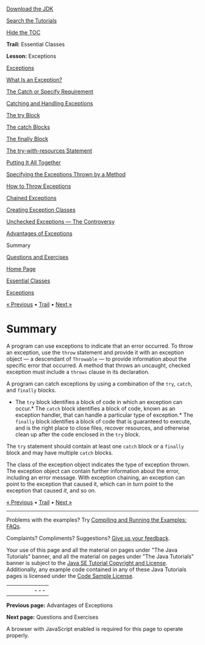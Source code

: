 [Download
the JDK](http://java.sun.com/javase/6/download.jsp)
  
[Search the
Tutorials](../../search.html)
  
[Hide the TOC](javascript:toggleLeft())

**Trail:** Essential Classes
  
**Lesson:** Exceptions

[Exceptions](index.html)

[What Is an Exception?](definition.html)

[The Catch or Specify Requirement](catchOrDeclare.html)

[Catching and Handling Exceptions](handling.html)

[The try Block](try.html)

[The catch Blocks](catch.html)

[The finally Block](finally.html)

[The try-with-resources Statement](tryResourceClose.html)

[Putting It All Together](putItTogether.html)

[Specifying the Exceptions Thrown by a Method](declaring.html)

[How to Throw Exceptions](throwing.html)

[Chained Exceptions](chained.html)

[Creating Exception Classes](creating.html)

[Unchecked Exceptions — The Controversy](runtime.html)

[Advantages of Exceptions](advantages.html)

Summary

[Questions and Exercises](QandE/questions.html)

[Home Page](../../index.html)
>
[Essential Classes](../index.html)
>
[Exceptions](index.html)

[« Previous](advantages.html) • [Trail](../TOC.html) • [Next »](QandE/questions.html)

# Summary

A program can use exceptions to indicate that an error occurred.
To throw an exception, use the `throw` statement
and provide it with an exception object — a descendant of
`Throwable` — to provide information about the specific
error that occurred. A method that throws an uncaught, checked
exception must include a `throws` clause in its declaration.

A program can catch exceptions by using a combination of the
`try`, `catch`, and `finally`
blocks.

* The `try` block identifies a block
  of code in which an exception can occur.* The `catch` block identifies a block of code, known
    as an exception handler, that can handle a particular type of
    exception.* The `finally` block identifies a block of code that
      is guaranteed to execute, and is the right place to close files,
      recover resources, and otherwise clean up after the code enclosed
      in the `try` block.

The `try` statement should contain at least one `catch` block or a `finally` block and may have multiple `catch` blocks.

The class of the exception object indicates the type of
exception thrown. The exception object can contain further
information about the error, including an error message.
With exception chaining, an exception
can point to the exception that caused it, which can
in turn point to the exception that caused *it*, and so on.

[« Previous](advantages.html)
•
[Trail](../TOC.html)
•
[Next »](QandE/questions.html)

---

Problems with the examples? Try [Compiling and Running
the Examples: FAQs](../../information/run-examples.html).
  
Complaints? Compliments? Suggestions? [Give
us your feedback](http://download.oracle.com/javase/feedback.html).

Your use of this page and all the material on pages under "The Java Tutorials" banner,
and all the material on pages under "The Java Tutorials" banner is subject to the [Java SE Tutorial Copyright
and License](../../information/license.html).
Additionally, any example code contained in any of these Java
Tutorials pages is licensed under the
[Code
Sample License](http://developers.sun.com/license/berkeley_license.html).

|  |  |  |  |  |
| --- | --- | --- | --- | --- |
| |  |  | | --- | --- | | duke image | Oracle logo | | [About Oracle](http://www.oracle.com/us/corporate/index.html) | [Oracle Technology Network](http://www.oracle.com/technology/index.html) | [Terms of Service](https://www.samplecode.oracle.com/servlets/CompulsoryClickThrough?type=TermsOfService) | Copyright © 1995, 2011 Oracle and/or its affiliates. All rights reserved. |

**Previous page:** Advantages of Exceptions
  
**Next page:** Questions and Exercises




A browser with JavaScript enabled is required for this page to operate properly.